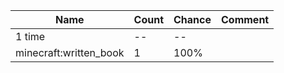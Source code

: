 | Name                   | Count | Chance | Comment |
| ---------------------- | ----- | ------ | ------- |
| 1 time                 |    -- |     -- |         |
| minecraft:written_book |     1 |   100% |         |